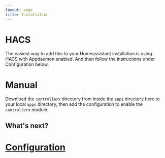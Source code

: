```yaml
---
layout: page
title: Installation
---
```


# HACS

The easiest way to add this to your Homeassistant installation is using HACS with Appdaemon enabled. And then follow the instructions under Configuration below.

# Manual

Download the `controllerx` directory from inside the `apps` directory here to your local `apps` directory, then add the configuration to enable the `controllerx` module.

## What's next?

# [Configuration](start/configuration)
